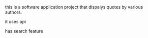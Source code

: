 this is a software application project that dispalys quotes by various authors.

it uses api 

has search feature